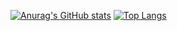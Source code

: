 [![Anurag's GitHub stats](https://github-readme-stats.vercel.app/api?username=hasangwon&show_icons=true&count_private=true)](https://github.com/anuraghazra/github-readme-stats)
[![Top Langs](https://github-readme-stats.vercel.app/api/top-langs/?username=hasangwon&layout=compact)](https://github.com/anuraghazra/github-readme-stats)
  







  
